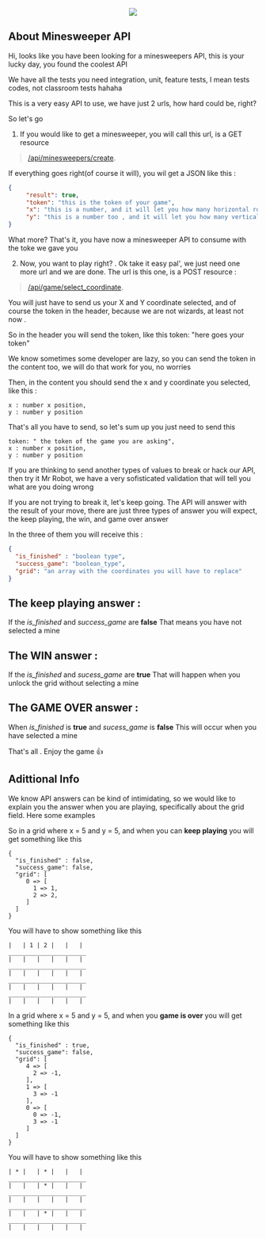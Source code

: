 <p align="center"><img src="https://lh5.ggpht.com/Z38RGi9W_pEdZDmEYafzHviPk2GXQ2_RmQ0xbGEZbjp7H6LgPOoq-j0Di65MgSmhjxD_=w300"></p>


## About Minesweeper API
Hi, looks like you have been looking for a minesweepers API, this is your lucky day, you found the coolest API

We have all the tests you need integration, unit, feature tests, I mean tests codes, not classroom tests hahaha

This is a very easy API to use, we have just 2 urls, how hard could be, right?

So let's go 

1. If you would like to get a minesweeper, you will call this url, is a GET resource
> [/api/minesweepers/create](https://api/minesweepers/create).

If everything goes right(of course it will), you wil get a JSON like this :
```json
{
     "result": true,
     "token": "this is the token of your game", 
     "x": "this is a number, and it will let you how many horizontal rows you have to create",
     "y": "this is a number too , and it will let you how many vertical rows you have to create",
}
```


What more? That's it, you have now a minesweeper API to consume with the toke we gave you

2. Now, you want to play right? . Ok take it easy pal', we just need one more url and we are done.  The url is this one, is a POST resource :

> [/api/game/select_coordinate](https://api/game/select_coordinate).

You will just have to send us your X and Y coordinate selected, and of course the token in the header, because we are not wizards, at least not now .

So in the header you will send the token, like this
token: "here goes your token"

We know sometimes some developer are lazy, so you can send the token in the content too, we will do that work for you, no worries

Then, in the content you should send the x and y coordinate you selected, like this :
```
x : number x position, 
y : number y position
```
That's all you have to send, so let's sum up you just need to send this

```
token: " the token of the game you are asking",
x : number x position,
y : number y position
```
If you are thinking to send another types of values to break or hack our API, then try it Mr Robot, we have a very sofisticated validation that will tell you what are you doing wrong

If you are not trying to break it, let's keep going.
The API will answer with the result of your move, there are just three types of answer you will expect, the keep playing, the win, and game over answer

In the three of them you will receive this :
```json
{
  "is_finished" : "boolean type",
  "success_game": "boolean_type",
  "grid": "an array with the coordinates you will have to replace"
}
```

## The keep playing answer :
If the *is_finished* and *success_game* are **false**
That means you have not selected a mine

## The WIN answer :
If the *is_finished* and *sucess_game* are **true**
That will happen when you unlock the grid without selecting a mine

## The GAME OVER answer :
When *is_finished* is **true** and *sucess_game* is **false**
This will occur when you have selected a mine

That's all . Enjoy the game :+1:

## Adittional Info
We know API answers can be kind of intimidating,  so we would like to explain you the answer when you are playing, specifically about the grid field. Here some examples

So in a grid where x = 5 and y = 5, and when you can **keep playing** you will get something like this

```
{
  "is_finished" : false,
  "success_game": false,
  "grid": [
     0 => [
       1 => 1,
       2 => 2,
     ]
  ]
}
```
You will have to show something like this


```
|   | 1 | 2 |   |   |
______________________
|   |   |   |   |   |
______________________
|   |   |   |   |   |
______________________
|   |   |   |   |   |
______________________
|   |   |   |   |   |

```

In a grid where x = 5 and y = 5, and when you  **game is over** you will get something like this

```
{
  "is_finished" : true,
  "success_game": false,
  "grid": [
     4 => [
       2 => -1,
     ],
     1 => [
       3 => -1
     ],
     0 => [
       0 => -1,
       3 => -1
     ]
  ]
}
```
You will have to show something like this


```
| * |   | * |   |   |
______________________
|   |   | * |   |   |
______________________
|   |   |   |   |   |
______________________
|   |   | * |   |   |
______________________
|   |   |   |   |   |

```
